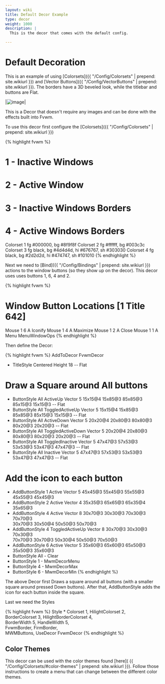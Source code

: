 ```yaml
---
layout: wiki
title: Default Decor Example
type: decor
weight: 1000
description: |
  This is the decor that comes with the default config.

---
```

# Default Decoration

This is an example of using [Colorsets]({{ "/Config/Colorsets" | prepend: site.wikiurl }})
and [Vector Buttons]({{ "/Config/VectorButtons" | prepend: site.wikiurl }}). The borders
have a 3D beveled look, while the titlebar and buttons are Flat.

|![image](scrot.png)|

This is a Decor that doesn't require any images and can be done with
the effects built into Fvwm.

To use this decor first configure the
[Colorsets]({{ "/Config/Colorsets" | prepend: site.wikiurl }})

{% highlight fvwm %}
#   1 - Inactive Windows
#   2 - Active Window
#   3 - Inactive Windows Borders
#   4 - Active Windows Borders
Colorset 1  fg #000000, bg #8f9f8f
Colorset 2  fg #ffffff, bg #003c3c
Colorset 3  fg black, bg #4d4d4d, hi #676767, sh #303030
Colorset 4  fg black, bg #2d2d2d, hi #474747, sh #101010
{% endhighlight %}

Next we need to [Bind]({{ "/Config/Bindings" | prepend: site.wikiurl }})
actions to the window buttons (so they show up on the decor). This decor uses
uses buttons 1, 6, 4 and 2.

{% highlight fvwm %}
# Window Button Locations [1 Title 642]
Mouse 1 6 A Iconify
Mouse 1 4 A Maximize
Mouse 1 2 A Close
Mouse 1 1 A Menu MenuWindowOps
{% endhighlight %}

Then define the Decor:

{% highlight fvwm %}
AddToDecor   FvwmDecor
+ TitleStyle Centered Height 18 -- Flat

# Draw a Square around All buttons
+ ButtonStyle All ActiveUp Vector 5 15x15@4 15x85@3 85x85@3 \
              85x15@3 15x15@3 -- Flat
+ ButtonStyle All ToggledActiveUp Vector 5 15x15@4 15x85@3 \
              85x85@3 85x15@3 15x15@3 -- Flat
+ ButtonStyle All ActiveDown Vector 5 20x20@4 20x80@3 80x80@3 \
              80x20@3 20x20@3 -- Flat
+ ButtonStyle All ToggledActiveDown Vector 5 20x20@4 20x80@3 \
              80x80@3 80x20@3 20x20@3 -- Flat
+ ButtonStyle All ToggledInactive Vector 5 47x47@3 57x53@3 \
              53x53@3 53x47@3 47x47@3 -- Flat
+ ButtonStyle All Inactive Vector 5 47x47@3 57x53@3 53x53@3 \
              53x47@3 47x47@3 -- Flat

# Add the icon to each button
+ AddButtonStyle 1 Active Vector 5 45x45@3 55x45@3 55x55@3 \
                 45x55@3 45x45@3
+ AddButtonStyle 2 Active Vector 4 35x35@3 65x65@3 65x35@4 35x65@3
+ AddButtonStyle 4 Active Vector 8 30x70@3 30x30@3 70x30@3 70x70@3 \
                 30x70@3 30x50@4 50x50@3 50x70@3
+ AddButtonStyle 4 ToggledActiveUp Vector 8 30x70@3 30x30@3 70x30@3 \
                 70x70@3 30x70@3 50x30@4 50x50@3 70x50@3
+ AddButtonStyle 6 Active Vector 5 35x60@3 65x60@3 65x50@3 \
                 35x50@3 35x60@3
+ ButtonStyle All - Clear
+ ButtonStyle 1 - MwmDecorMenu
+ ButtonStyle 4 - MwmDecorMax
+ ButtonStyle 6 - MwmDecorMin
{% endhighlight %}

The above Decor first Draws a square around all buttons (with a smaller square
around pressed Down buttons). After that, AddButtonStyle adds the icon for each
button inside the square.

Last we need the Styles

{% highlight fvwm %}
Style * Colorset 1, HilightColorset 2, \
        BorderColorset 3, HilightBorderColorset 4, \
        BorderWidth 5, HandleWidth 5, \
        FvwmBorder, FirmBorder, \
        MWMButtons, UseDecor FvwmDecor
{% endhighlight %}

## Color Themes

This decor can be used with the color themes found [here](
{{ "/Config/Colorsets/#color-themes" | prepend: site.wikiurl }}). Follow
those instructions to create a menu that can change between the different
color themes.
